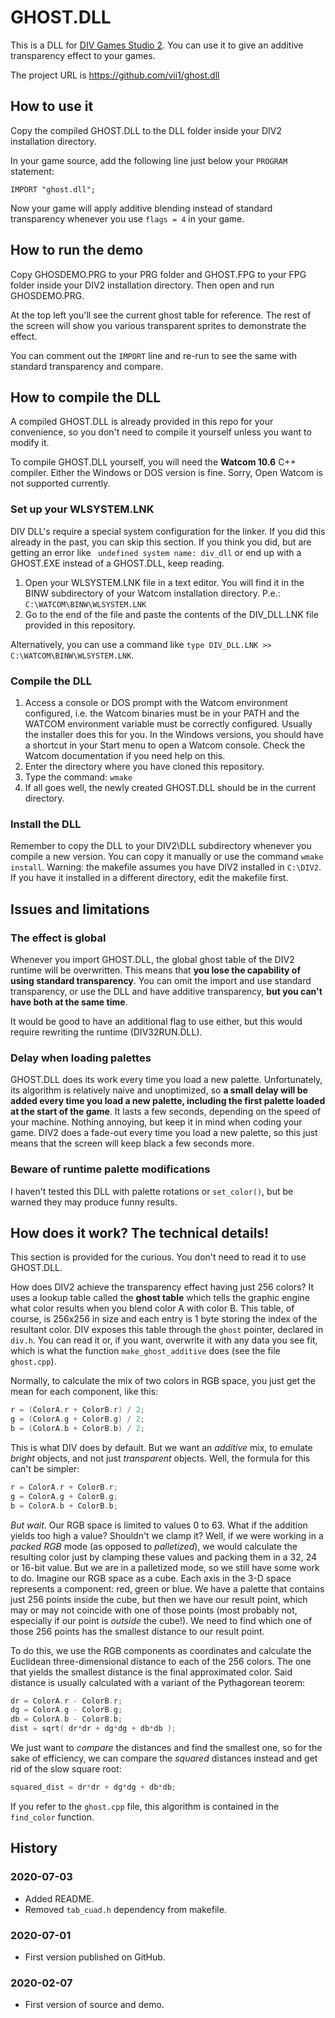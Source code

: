 # GHOST.DLL

This is a DLL for [DIV Games Studio 2](https://github.com/vii1/div). You can use it to 
give an additive transparency effect to your games.

The project URL is https://github.com/vii1/ghost.dll

## How to use it

Copy the compiled GHOST.DLL to the DLL folder inside your DIV2 installation directory.

In your game source, add the following line just below your `PROGRAM` statement:
```div
IMPORT "ghost.dll";
```

Now your game will apply additive blending instead of standard transparency whenever you use `flags = 4` in your game.

## How to run the demo

Copy GHOSDEMO.PRG to your PRG folder and GHOST.FPG to your FPG folder inside your DIV2 installation directory. Then open and run GHOSDEMO.PRG.

At the top left you'll see the current ghost table for reference. The rest of the screen will show you various transparent sprites to demonstrate the effect.

You can comment out the `IMPORT` line and re-run to see the same with standard transparency and compare.

## How to compile the DLL

A compiled GHOST.DLL is already provided in this repo for your convenience, so you don't need to compile it yourself unless you want to modify it.

To compile GHOST.DLL yourself, you will need the **Watcom 10.6** C++ compiler. Either the Windows or DOS version is fine. Sorry, Open Watcom is not supported currently.

### Set up your WLSYSTEM.LNK

DIV DLL's require a special system configuration for the linker. If you did this already in the past, you can skip this section. If you think you did, but are getting an error like ` undefined system name: div_dll` or end up with a GHOST.EXE instead of a GHOST.DLL, keep reading.

1. Open your WLSYSTEM.LNK file in a text editor. You will find it in the BINW subdirectory of your Watcom installation directory. P.e.: `C:\WATCOM\BINW\WLSYSTEM.LNK`
2. Go to the end of the file and paste the contents of the DIV_DLL.LNK file provided in this repository.

Alternatively, you can use a command like `type DIV_DLL.LNK >> C:\WATCOM\BINW\WLSYSTEM.LNK`.

### Compile the DLL
1. Access a console or DOS prompt with the Watcom environment configured, i.e. the Watcom binaries must be in your PATH and the WATCOM environment variable must be correctly configured. Usually the installer does this for you. In the Windows versions, you should have a shortcut in your Start menu to open a Watcom console. Check the Watcom documentation if you need help on this.
2. Enter the directory where you have cloned this repository.
3. Type the command: `wmake`
4. If all goes well, the newly created GHOST.DLL should be in the current directory.

### Install the DLL

Remember to copy the DLL to your DIV2\DLL subdirectory whenever you compile a new version. You can copy it manually or use the command `wmake install`. Warning: the makefile assumes you have DIV2 installed in `C:\DIV2`. If you have it installed in a different directory, edit the makefile first.

## Issues and limitations

### The effect is global
Whenever you import GHOST.DLL, the global ghost table of the DIV2 runtime will be overwritten. This means that **you lose the capability of using standard transparency**. You can omit the import and use standard transparency, or use the DLL and have additive transparency, **but you can't have both at the same time**.

It would be good to have an additional flag to use either, but this would require rewriting the runtime (DIV32RUN.DLL).

### Delay when loading palettes
GHOST.DLL does its work every time you load a new palette. Unfortunately, its algorithm is relatively naive and unoptimized, so **a small delay will be added every time you load a new palette, including the first palette loaded at the start of the game**. It lasts a few seconds, depending on the speed of your machine. Nothing annoying, but keep it in mind when coding your game. DIV2 does a fade-out every time you load a new palette, so this just means that the screen will keep black a few seconds more.

### Beware of runtime palette modifications
I haven't tested this DLL with palette rotations or `set_color()`, but be warned they may produce funny results.

## How does it work? The technical details!

This section is provided for the curious. You don't need to read it to use GHOST.DLL.

How does DIV2 achieve the transparency effect having just 256 colors? It uses a lookup table called the **ghost table** which tells the graphic engine what color results when you blend color A with color B. This table, of course, is 256x256 in size and each entry is 1 byte storing the index of the resultant color. DIV exposes this table through the `ghost` pointer, declared in `div.h`. You can read it or, if you want, overwrite it with any data you see fit, which is what the function `make_ghost_additive` does (see the file `ghost.cpp`).

Normally, to calculate the mix of two colors in RGB space, you just get the mean for each component, like this:
```c
r = (ColorA.r + ColorB.r) / 2;
g = (ColorA.g + ColorB.g) / 2;
b = (ColorA.b + ColorB.b) / 2;
```

This is what DIV does by default. But we want an *additive* mix, to emulate *bright* objects, and not just *transparent* objects. Well, the formula for this can't be simpler:
```c
r = ColorA.r + ColorB.r;
g = ColorA.g + ColorB.g;
b = ColorA.b + ColorB.b;
```

*But wait*. Our RGB space is limited to values 0 to 63. What if the addition yields too high a value? Shouldn't we clamp it? Well, if we were working in a *packed RGB* mode (as opposed to *palletized*), we would calculate the resulting color just by clamping these values and packing them in a 32, 24 or 16-bit value. But we are in a palletized mode, so we still have some work to do. Imagine our RGB space as a cube. Each axis in the 3-D space represents a component: red, green or blue. We have a palette that contains just 256 points inside the cube, but then we have our result point, which may or may not coincide with one of those points (most probably not, especially if our point is *outside* the cube!). We need to find which one of those 256 points has the smallest distance to our result point.

To do this, we use the RGB components as coordinates and calculate the Euclidean three-dimensional distance to each of the 256 colors. The one that yields the smallest distance is the final approximated color. Said distance is usually calculated with a variant of the Pythagorean teorem:
```c
dr = ColorA.r - ColorB.r;
dg = ColorA.g - ColorB.g;
db = ColorA.b - ColorB.b;
dist = sqrt( dr*dr + dg*dg + db*db );
```

We just want to *compare* the distances and find the smallest one, so for the sake of efficiency, we can compare the *squared* distances instead and get rid of the slow square root:
```c
squared_dist = dr*dr + dg*dg + db*db;
```

If you refer to the `ghost.cpp` file, this algorithm is contained in the `find_color` function.

## History

### 2020-07-03
* Added README.
* Removed `tab_cuad.h` dependency from makefile.

### 2020-07-01
* First version published on GitHub.

### 2020-02-07
* First version of source and demo.